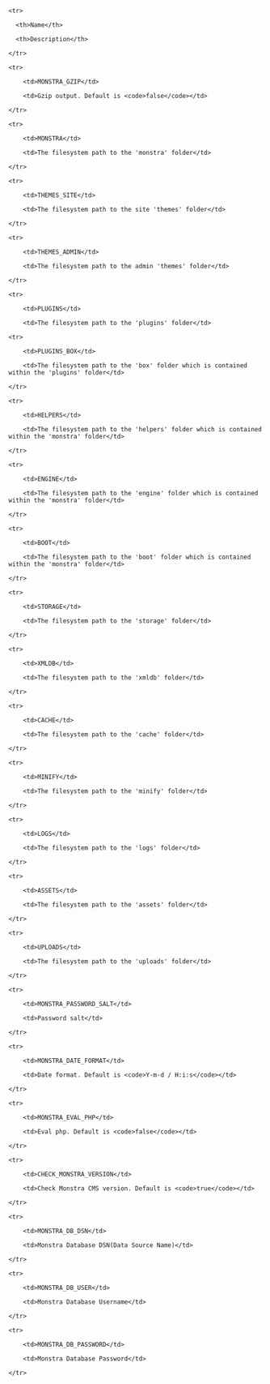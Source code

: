 <table class="table table-striped table-bordered">

<thead>

    <tr>

      <th>Name</th>

      <th>Description</th>

    </tr>

</thead>



<tbody>

    <tr>

        <td>MONSTRA_GZIP</td>

        <td>Gzip output. Default is <code>false</code></td>

    </tr>

    <tr>

        <td>MONSTRA</td>

        <td>The filesystem path to the 'monstra' folder</td>

    </tr>

    <tr>

        <td>THEMES_SITE</td>

        <td>The filesystem path to the site 'themes' folder</td>

    </tr>

    <tr>

        <td>THEMES_ADMIN</td>

        <td>The filesystem path to the admin 'themes' folder</td>

    </tr>

    <tr>

        <td>PLUGINS</td>

        <td>The filesystem path to the 'plugins' folder</td>

    <tr>

        <td>PLUGINS_BOX</td>

        <td>The filesystem path to the 'box' folder which is contained within the 'plugins' folder</td>

    </tr>

    <tr>

        <td>HELPERS</td>

        <td>The filesystem path to the 'helpers' folder which is contained within the 'monstra' folder</td>

    </tr>

    <tr>

        <td>ENGINE</td>

        <td>The filesystem path to the 'engine' folder which is contained within the 'monstra' folder</td>

    </tr>

    <tr>

        <td>BOOT</td>

        <td>The filesystem path to the 'boot' folder which is contained within the 'monstra' folder</td>

    </tr>

    <tr>

        <td>STORAGE</td>

        <td>The filesystem path to the 'storage' folder</td>

    </tr>

    <tr>

        <td>XMLDB</td>

        <td>The filesystem path to the 'xmldb' folder</td>

    </tr>

    <tr>

        <td>CACHE</td>

        <td>The filesystem path to the 'cache' folder</td>

    </tr>

    <tr>

        <td>MINIFY</td>

        <td>The filesystem path to the 'minify' folder</td>

    </tr>

    <tr>

        <td>LOGS</td>

        <td>The filesystem path to the 'logs' folder</td>

    </tr>

    <tr>

        <td>ASSETS</td>

        <td>The filesystem path to the 'assets' folder</td>

    </tr>

    <tr>

        <td>UPLOADS</td>

        <td>The filesystem path to the 'uploads' folder</td>

    </tr>

    <tr>

        <td>MONSTRA_PASSWORD_SALT</td>

        <td>Password salt</td>

    </tr>

    <tr>

        <td>MONSTRA_DATE_FORMAT</td>

        <td>Date format. Default is <code>Y-m-d / H:i:s</code></td>

    </tr>

    <tr>

        <td>MONSTRA_EVAL_PHP</td>

        <td>Eval php. Default is <code>false</code></td>

    </tr>

    <tr>

        <td>CHECK_MONSTRA_VERSION</td>

        <td>Check Monstra CMS version. Default is <code>true</code></td>

    </tr>

    <tr>

        <td>MONSTRA_DB_DSN</td>

        <td>Monstra Database DSN(Data Source Name)</td>

    </tr>

    <tr>

        <td>MONSTRA_DB_USER</td>

        <td>Monstra Database Username</td>

    </tr>

    <tr>

        <td>MONSTRA_DB_PASSWORD</td>

        <td>Monstra Database Password</td>

    </tr>

</tbody>

</table>
